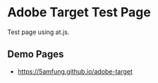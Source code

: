 # Adobe Target Test Page
Test page using at.js. 

## Demo Pages

* https://5amfung.github.io/adobe-target



